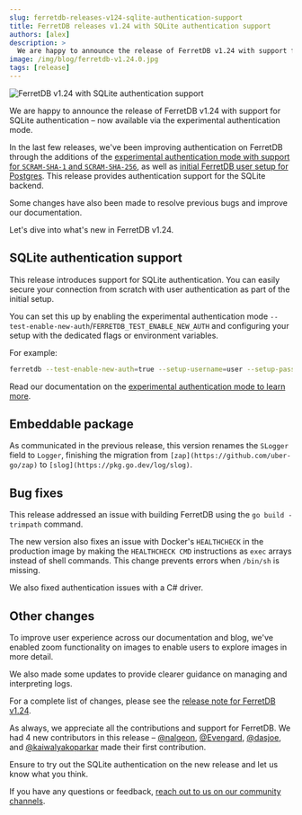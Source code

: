 ```yaml
---
slug: ferretdb-releases-v124-sqlite-authentication-support
title: FerretDB releases v1.24 with SQLite authentication support
authors: [alex]
description: >
  We are happy to announce the release of FerretDB v1.24 with support for SQLite authentication, which is now available via the new experimental authentication feature.
image: /img/blog/ferretdb-v1.24.0.jpg
tags: [release]
---
```


![FerretDB v1.24 with SQLite authentication support](/img/blog/ferretdb-v1.24.0.jpg)

We are happy to announce the release of FerretDB v1.24 with support for SQLite authentication – now available via the experimental authentication mode.

<!--truncate-->

In the last few releases, we've been improving authentication on FerretDB through the additions of the [experimental authentication mode with support for `SCRAM-SHA-1` and `SCRAM-SHA-256`](https://blog.ferretdb.io/new-ferretdb-v121-release/), as well as [initial FerretDB user setup for Postgres](https://blog.ferretdb.io/new-ferretdb-v122-user-setup-feature/).
This release provides authentication support for the SQLite backend.

Some changes have also been made to resolve previous bugs and improve our documentation.

Let's dive into what's new in FerretDB v1.24.

## SQLite authentication support

This release introduces support for SQLite authentication.
You can easily secure your connection from scratch with user authentication as part of the initial setup.

You can set this up by enabling the experimental authentication mode `--test-enable-new-auth`/`FERRETDB_TEST_ENABLE_NEW_AUTH` and configuring your setup with the dedicated flags or environment variables.

For example:

```sh
ferretdb --test-enable-new-auth=true --setup-username=user --setup-password=pass --setup-database=ferretdb
```

Read our documentation on the [experimental authentication mode to learn more](https://docs.ferretdb.io/security/authentication/#experimental-authentication-mode).

## Embeddable package

As communicated in the previous release, this version renames the `SLogger` field to `Logger`, finishing the migration from `[zap](https://github.com/uber-go/zap)` to `[slog](https://pkg.go.dev/log/slog)`.

## Bug fixes

This release addressed an issue with building FerretDB using the `go build -trimpath` command.

The new version also fixes an issue with Docker's `HEALTHCHECK` in the production image by making the `HEALTHCHECK CMD` instructions as `exec` arrays instead of shell commands.
This change prevents errors when `/bin/sh` is missing.

We also fixed authentication issues with a C# driver.

## Other changes

To improve user experience across our documentation and blog, we've enabled zoom functionality on images to enable users to explore images in more detail.

We also made some updates to provide clearer guidance on managing and interpreting logs.

For a complete list of changes, please see the [release note for FerretDB v1.24](https://github.com/FerretDB/FerretDB/releases/tag/v1.24.0).

As always, we appreciate all the contributions and support for FerretDB.
We had 4 new contributors in this release – [@nalgeon](https://github.com/nalgeon), [@Evengard](https://github.com/Evengard), [@dasjoe](https://github.com/dasjoe), and [@kaiwalyakoparkar](https://github.com/kaiwalyakoparkar) made their first contribution.

Ensure to try out the SQLite authentication on the new release and let us know what you think.

If you have any questions or feedback, [reach out to us on our community channels](https://docs.ferretdb.io/#community).
